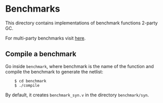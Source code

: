 # Benchmarks
This directory contains implementations of benchmark functions 2-party GC.

For multi-party benchmarks visit [here](https://github.com/sadeghriazi/mpc-circuits).

## Compile a benchmark
Go inside `benchmark`, where benchmark is the name of the function
and compile the benchmark to generate the netlist:
```
	$ cd benchmark
	$ ./compile
```

By default, it creates `benchmark_syn.v` in the directory `benchmark/syn`. 


